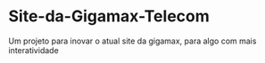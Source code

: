 # Site-da-Gigamax-Telecom

Um projeto para inovar o atual site da gigamax, para algo com mais interatividade
